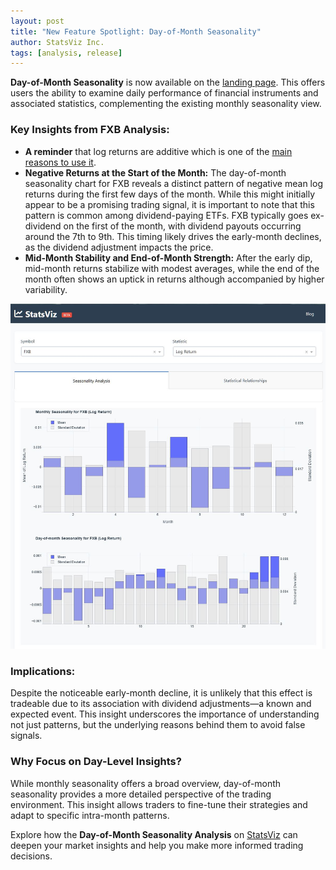 ```yaml
---
layout: post
title: "New Feature Spotlight: Day-of-Month Seasonality"
author: StatsViz Inc. 
tags: [analysis, release]
---
```


**Day-of-Month Seasonality** is now available on the [landing page](https://www.statsviz.com/). This offers users the ability to examine daily performance of financial instruments and associated statistics, complementing the existing monthly seasonality view.

### Key Insights from FXB Analysis:
- **A reminder** that log returns are additive which is one of the [main reasons to use it](./2024-10-23-why-log-returns.md). 
- **Negative Returns at the Start of the Month:** The day-of-month seasonality chart for FXB reveals a distinct pattern of negative mean log returns during the first few days of the month. While this might initially appear to be a promising trading signal, it is important to note that this pattern is common among dividend-paying ETFs. FXB typically goes ex-dividend on the first of the month, with dividend payouts occurring around the 7th to 9th. This timing likely drives the early-month declines, as the dividend adjustment impacts the price.
- **Mid-Month Stability and End-of-Month Strength:** After the early dip, mid-month returns stabilize with modest averages, while the end of the month often shows an uptick in returns although accompanied by higher variability. 

![seasonality view for FXB](/assets/release_dom-seasonality.JPG)

### Implications:
Despite the noticeable early-month decline, it is unlikely that this effect is tradeable due to its association with dividend adjustments—a known and expected event. This insight underscores the importance of understanding not just patterns, but the underlying reasons behind them to avoid false signals.

### Why Focus on Day-Level Insights?
While monthly seasonality offers a broad overview, day-of-month seasonality provides a more detailed perspective of the trading environment. This insight allows traders to fine-tune their strategies and adapt to specific intra-month patterns.

Explore how the **Day-of-Month Seasonality Analysis** on [StatsViz](https://www.statsviz.com/) can deepen your market insights and help you make more informed trading decisions.

